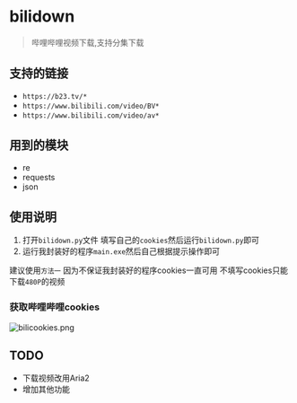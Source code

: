 # bilidown
>哔哩哔哩视频下载,支持分集下载

## 支持的链接
- `https://b23.tv/*`
- `https://www.bilibili.com/video/BV*`
- `https://www.bilibili.com/video/av*`

## 用到的模块
- re
- requests
- json

## 使用说明
1. 打开`bilidown.py`文件 填写自己的`cookies`然后运行`bilidown.py`即可
2. 运行我封装好的程序`main.exe`然后自己根据提示操作即可 

建议使用`方法一` 因为不保证我封装好的程序cookies一直可用 不填写cookies只能下载`480P`的视频

### 获取哔哩哔哩cookies
![bilicookies.png](https://i.loli.net/2020/11/22/p5JfZyWjXSu4Vxd.png)

## TODO
- 下载视频改用Aria2
- 增加其他功能
